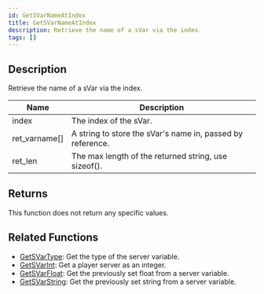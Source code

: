 ```yaml
---
id: GetSVarNameAtIndex
title: GetSVarNameAtIndex
description: Retrieve the name of a sVar via the index.
tags: []
---
```


## Description

Retrieve the name of a sVar via the index.


| Name | Description |
|------|-------------|
|index | The index of the sVar.|
|ret_varname[] | A string to store the sVar's name in, passed by reference.|
|ret_len | The max length of the returned string, use sizeof().|


## Returns

This function does not return any specific values.


## Related Functions


-  [GetSVarType](../functions/GetSVarType.md): Get the type of the server variable.
-  [GetSVarInt](../functions/GetSVarInt.md): Get a player server as an integer.
-  [GetSVarFloat](../functions/GetSVarFloat.md): Get the previously set float from a server variable.
-  [GetSVarString](../functions/GetSVarString.md): Get the previously set string from a server variable.